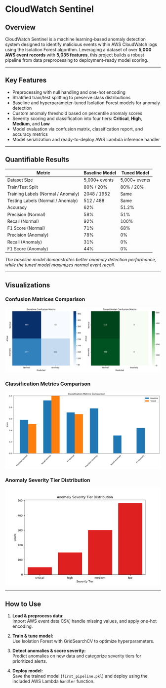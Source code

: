 # CloudWatch Sentinel

## Overview

CloudWatch Sentinel is a machine learning-based anomaly detection system designed to identify malicious events within AWS CloudWatch logs using the Isolation Forest algorithm. Leveraging a dataset of over **5,000 AWS event records** with **5,035 features**, this project builds a robust pipeline from data preprocessing to deployment-ready model scoring.

---

## Key Features

- Preprocessing with null handling and one-hot encoding  
- Stratified train/test splitting to preserve class distributions  
- Baseline and hyperparameter-tuned Isolation Forest models for anomaly detection  
- Custom anomaly threshold based on percentile anomaly scores  
- Severity scoring and classification into four tiers: **Critical**, **High**, **Medium**, and **Low**  
- Model evaluation via confusion matrix, classification report, and accuracy metrics  
- Model serialization and ready-to-deploy AWS Lambda inference handler  

---

## Quantifiable Results

| Metric                | Baseline Model  | Tuned Model     |
|-----------------------|-----------------|-----------------|
| Dataset Size          | 5,000+ events   | 5,000+ events   |
| Train/Test Split       | 80% / 20%       | 80% / 20%       |
| Training Labels (Normal / Anomaly) | 2048 / 1952      | Same            |
| Testing Labels (Normal / Anomaly)  | 512 / 488        | Same            |
| Accuracy               | 62%             | 51.2%           |
| Precision (Normal)     | 58%             | 51%             |
| Recall (Normal)        | 92%             | 100%            |
| F1 Score (Normal)      | 71%             | 68%             |
| Precision (Anomaly)    | 78%             | 0%              |
| Recall (Anomaly)       | 31%             | 0%              |
| F1 Score (Anomaly)     | 44%             | 0%              |

*The baseline model demonstrates better anomaly detection performance, while the tuned model maximizes normal event recall.*

---

## Visualizations

### Confusion Matrices Comparison

![Confusion Matrices](confusion_matrices.png)

### Classification Metrics Comparison

![Classification Metrics](classification_metrics_comparison.png)

### Anomaly Severity Tier Distribution

![Severity Tier Distribution](severity_distribution.png)

---

## How to Use

1. **Load & preprocess data:**  
   Import AWS event data CSV, handle missing values, and apply one-hot encoding.

2. **Train & tune model:**  
   Use Isolation Forest with GridSearchCV to optimize hyperparameters.

3. **Detect anomalies & score severity:**  
   Predict anomalies on new data and categorize severity tiers for prioritized alerts.

4. **Deploy model:**  
   Save the trained model (`first_pipeline.pkl`) and deploy using the included AWS Lambda `handler` function.
